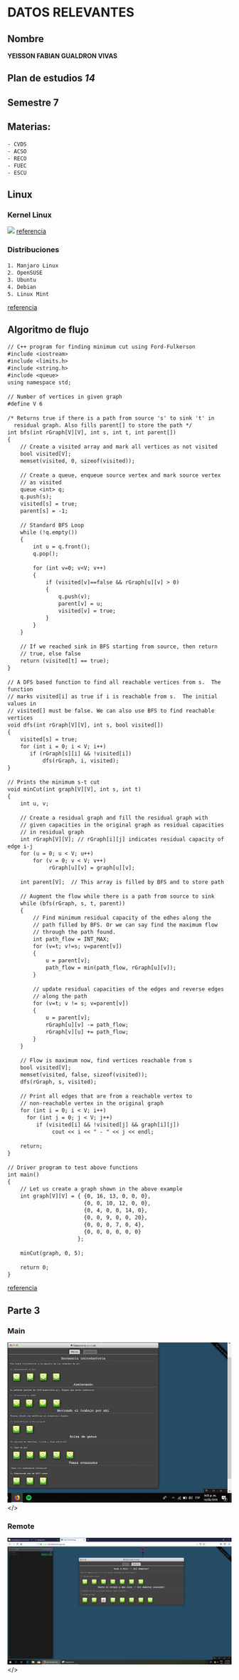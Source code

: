 # DATOS RELEVANTES

## Nombre  
**YEISSON FABIAN GUALDRON VIVAS**

## Plan de estudios  _14_

## Semestre  7

## Materias:
	- CVDS
	- ACSO
	- RECO
	- FUEC
	- ESCU
	
## Linux

### Kernel Linux
![](https://blog.desdelinux.net/wp-content/uploads/2018/08/linux-kernel.jpg)
[referencia](https://blog.desdelinux.net/ya-fue-anunciada-la-nueva-version-5-2-del-kernel-de-linux/)

### Distribuciones
	1. Manjaro Linux
	2. OpenSUSE
	3. Ubuntu
	4. Debian
	5. Linux Mint
	
[referencia](https://maslinux.es/las-5-distros-gnu-linux-mas-populares/)

## Algoritmo de flujo


	// C++ program for finding minimum cut using Ford-Fulkerson 
	#include <iostream> 
	#include <limits.h> 
	#include <string.h> 
	#include <queue> 
	using namespace std; 
	  
	// Number of vertices in given graph 
	#define V 6 
	  
	/* Returns true if there is a path from source 's' to sink 't' in 
	  residual graph. Also fills parent[] to store the path */
	int bfs(int rGraph[V][V], int s, int t, int parent[]) 
	{ 
		// Create a visited array and mark all vertices as not visited 
		bool visited[V]; 
		memset(visited, 0, sizeof(visited)); 
	  
		// Create a queue, enqueue source vertex and mark source vertex 
		// as visited 
		queue <int> q; 
		q.push(s); 
		visited[s] = true; 
		parent[s] = -1; 
	  
		// Standard BFS Loop 
		while (!q.empty()) 
		{ 
			int u = q.front(); 
			q.pop(); 
	  
			for (int v=0; v<V; v++) 
			{ 
				if (visited[v]==false && rGraph[u][v] > 0) 
				{ 
					q.push(v); 
					parent[v] = u; 
					visited[v] = true; 
				} 
			} 
		} 
	  
		// If we reached sink in BFS starting from source, then return 
		// true, else false 
		return (visited[t] == true); 
	} 
	  
	// A DFS based function to find all reachable vertices from s.  The function 
	// marks visited[i] as true if i is reachable from s.  The initial values in 
	// visited[] must be false. We can also use BFS to find reachable vertices 
	void dfs(int rGraph[V][V], int s, bool visited[]) 
	{ 
		visited[s] = true; 
		for (int i = 0; i < V; i++) 
		   if (rGraph[s][i] && !visited[i]) 
			   dfs(rGraph, i, visited); 
	} 
	  
	// Prints the minimum s-t cut 
	void minCut(int graph[V][V], int s, int t) 
	{ 
		int u, v; 
	  
		// Create a residual graph and fill the residual graph with 
		// given capacities in the original graph as residual capacities 
		// in residual graph 
		int rGraph[V][V]; // rGraph[i][j] indicates residual capacity of edge i-j 
		for (u = 0; u < V; u++) 
			for (v = 0; v < V; v++) 
				 rGraph[u][v] = graph[u][v]; 
	  
		int parent[V];  // This array is filled by BFS and to store path 
	  
		// Augment the flow while there is a path from source to sink 
		while (bfs(rGraph, s, t, parent)) 
		{ 
			// Find minimum residual capacity of the edhes along the 
			// path filled by BFS. Or we can say find the maximum flow 
			// through the path found. 
			int path_flow = INT_MAX; 
			for (v=t; v!=s; v=parent[v]) 
			{ 
				u = parent[v]; 
				path_flow = min(path_flow, rGraph[u][v]); 
			} 
	  
			// update residual capacities of the edges and reverse edges 
			// along the path 
			for (v=t; v != s; v=parent[v]) 
			{ 
				u = parent[v]; 
				rGraph[u][v] -= path_flow; 
				rGraph[v][u] += path_flow; 
			} 
		} 
	  
		// Flow is maximum now, find vertices reachable from s 
		bool visited[V]; 
		memset(visited, false, sizeof(visited)); 
		dfs(rGraph, s, visited); 
	  
		// Print all edges that are from a reachable vertex to 
		// non-reachable vertex in the original graph 
		for (int i = 0; i < V; i++) 
		  for (int j = 0; j < V; j++) 
			 if (visited[i] && !visited[j] && graph[i][j]) 
				  cout << i << " - " << j << endl; 
	  
		return; 
	} 
	  
	// Driver program to test above functions 
	int main() 
	{ 
		// Let us create a graph shown in the above example 
		int graph[V][V] = { {0, 16, 13, 0, 0, 0}, 
							{0, 0, 10, 12, 0, 0}, 
							{0, 4, 0, 0, 14, 0}, 
							{0, 0, 9, 0, 0, 20}, 
							{0, 0, 0, 7, 0, 4}, 
							{0, 0, 0, 0, 0, 0} 
						  }; 
	  
		minCut(graph, 0, 5); 
	  
		return 0; 
	} 
[referencia](https://www.geeksforgeeks.org/minimum-cut-in-a-directed-graph/)

	

## Parte 3  

### Main
<img src = "parte1.png"  ></>
### Remote
<img src = "parte2.png"></>
